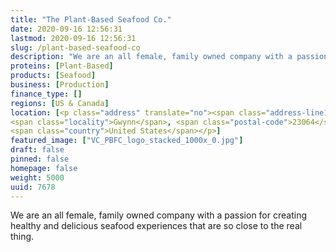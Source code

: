 ```yaml
---
title: "The Plant-Based Seafood Co."
date: 2020-09-16 12:56:31
lastmod: 2020-09-16 12:56:31
slug: /plant-based-seafood-co
description: "We are an all female, family owned company with a passion for creating healthy and delicious seafood experiences that are so close to the real thing."
proteins: [Plant-Based]
products: [Seafood]
business: [Production]
finance_type: []
regions: [US & Canada]
location: [<p class="address" translate="no"><span class="address-line1">Old Ferry Road</span><br>
<span class="locality">Gwynn</span>, <span class="postal-code">23064</span><br>
<span class="country">United States</span></p>]
featured_image: ["VC_PBFC_logo_stacked_1000x_0.jpg"]
draft: false
pinned: false
homepage: false
weight: 5000
uuid: 7678
---
```

<p>We are an all female, family owned company with a passion for creating healthy and delicious seafood experiences that are so close to the real thing.</p>
